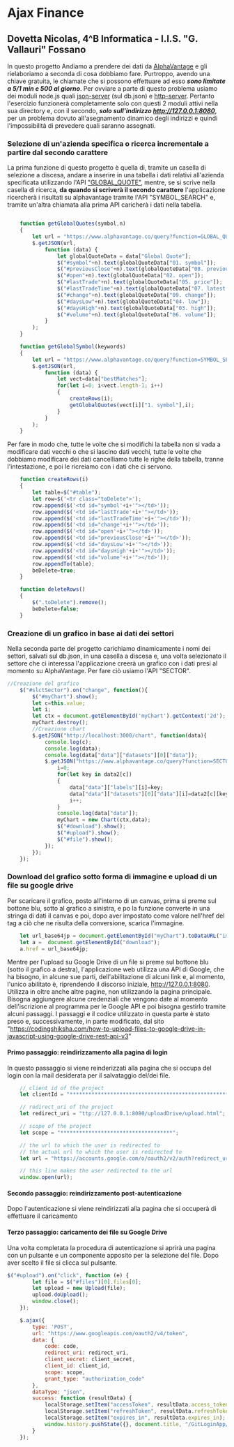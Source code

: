 # Ajax Finance
## Dovetta Nicolas, 4^B Informatica - I.I.S. "G. Vallauri" Fossano

In questo progetto Andiamo a prendere dei dati da [AlphaVantage](http://alphavantage.co) e gli rielaboriamo a seconda di cosa dobbiamo fare. Purtroppo, avendo una chiave gratuita, le chiamate che si possono effettuare ad esso __*sono limitate a 5/1 min e 500 al giorno*__. Per ovviare a parte di questo problema usiamo dei moduli node.js quali [json-server](https://www.npmjs.com/package/json-server) (sul db.json) e [http-server](https://www.npmjs.com/package/http-server). Pertanto l'esercizio funzionerà completamente solo con questi 2 moduli attivi nella sua directory e, con il secondo, **_solo sull'indirizzo http://127.0.0.1:8080_**, per un problema dovuto all'asegnamento dinamico degli indirizzi e quindi l'impossibilità di prevedere quali saranno assegnati.


### Selezione di un'azienda specifica o ricerca incrementale a partire dal secondo carattere

La prima funzione di questo progetto è quella di, tramite un casella di selezione a discesa, andare a inserire in una tabella i dati relativi all'azienda specificata utilizzando l'API ["GLOBAL_QUOTE"](https://www.alphavantage.co/documentation/), mentre, se si scrive nella casella di ricerca, **da quando si scriverà il secondo carattere** l'applicazione ricercherà i risultati su alphavantage tramite l'API "SYMBOL_SEARCH" e, tramite un'altra chiamata alla prima API caricherà i dati nella tabella.

```javascript

    function getGlobalQuotes(symbol,n)
    {
        let url = "https://www.alphavantage.co/query?function=GLOBAL_QUOTE&symbol=" + symbol + "&apikey=demo";
        $.getJSON(url,
            function (data) {
                let globalQuoteData = data["Global Quote"];
                $("#symbol"+n).text(globalQuoteData["01. symbol"]);
                $("#previousClose"+n).text(globalQuoteData["08. previous close"]);
                $("#open"+n).text(globalQuoteData["02. open"]);
                $("#lastTrade"+n).text(globalQuoteData["05. price"]);
                $("#lastTradeTime"+n).text(globalQuoteData["07. latest trading day"]);
                $("#change"+n).text(globalQuoteData["09. change"]);
                $("#daysLow"+n).text(globalQuoteData["04. low"]);
                $("#daysHigh"+n).text(globalQuoteData["03. high"]);
                $("#volume"+n).text(globalQuoteData["06. volume"]);
            }
        );
    }

    function getGlobalSymbol(keywords)
    {
        let url = "https://www.alphavantage.co/query?function=SYMBOL_SEARCH&keywords=" + keywords + "&apikey=demo";
        $.getJSON(url,
            function (data) {
                let vect=data["bestMatches"];
                for(let i=0; i<vect.length-1; i++)
                {
                    createRows(i);
                    getGlobalQuotes(vect[i]["1. symbol"],i);
                }
            }
        );
    }
```

Per fare in modo che, tutte le volte che si modifichi la tabella non si vada a modificare dati vecchi o che si lascino dati vecchi, tutte le volte che dobbiamo modificare dei dati cancelliamo tutte le righe della tabella, tranne l'intestazione, e poi le ricreiamo con i dati che ci servono.

```javascript
    function createRows(i)
    {
        let table=$("#table");
        let row=$('<tr class="toDelete">');
        row.append($('<td id="symbol'+i+'"></td>'));
        row.append($('<td id="lastTrade'+i+'"></td>'));
        row.append($('<td id="lastTradeTime'+i+'"></td>'));
        row.append($('<td id="change'+i+'"></td>'));
        row.append($('<td id="open'+i+'"></td>'));
        row.append($('<td id="previousClose'+i+'"></td>'));
        row.append($('<td id="daysLow'+i+'"></td>'));
        row.append($('<td id="daysHigh'+i+'"></td>'));
        row.append($('<td id="volume'+i+'"></td>'));
        row.appendTo(table);
        beDelete=true;
    }

    function deleteRows()
    {
        $(".toDelete").remove();
        beDelete=false;
    }
```


### Creazione di un grafico in base ai dati dei settori

Nella seconda parte del progetto carichiamo dinamicamente i nomi dei settori, salvati sul db.json, in una casella a discesa e, una volta selezionato il settore che ci interessa l'applicazione creerà un grafico con i dati presi al momento su AlphaVantage. Per fare ciò usiamo l'API "SECTOR".

```javascript
//Creazione del grafico
    $("#slctSector").on("change", function(){
        $("#myChart").show();
        let c=this.value;
        let i;
        let ctx = document.getElementById('myChart').getContext('2d');
        myChart.destroy();
        //Creazione chart
        $.getJSON("http://localhost:3000/chart", function(data){
            console.log(c);
            console.log(data);
            console.log(data["data"]["datasets"][0]["data"]);
            $.getJSON("https://www.alphavantage.co/query?function=SECTOR&apikey=demo",function(data2){
                i=0;
                for(let key in data2[c])
                {
                    data["data"]["labels"][i]=key;
                    data["data"]["datasets"][0]["data"][i]=data2[c][key].replace("%","");
                    i++;
                }
                console.log(data["data"]);
                myChart = new Chart(ctx,data);
                $("#download").show();
                $("#upload").show();
                $("#file").show();
            });
        });
    });
```


### Download del grafico sotto forma di immagine e upload di un file su google drive

Per scaricare il grafico, posto all'interno di un canvas, prima si preme sul bottone blu, sotto al grafico a sinistra, e po la funzione converte in una stringa di dati il canvas e poi, dopo aver impostato come valore nell'href del tag a ciò che ne risulta della conversione, scarica l'immagine.

```javascript
    let url_base64jp = document.getElementById("myChart").toDataURL("image/jpg");
    let a =  document.getElementById("download");
    a.href = url_base64jp;
```

Mentre per l'upload su Google Drive di un file si preme sul bottone blu (sotto il grafico a destra), l'applicazione web utilizza una API di Google, che ha bisogno, in alcune sue parti, dell'abilitazione di alcuni link e, al momento, l'unico abilitato è, riprendendo il discorso iniziale, http://127.0.0.1:8080. Utilizza in oltre anche altre pagine, non utilizzando la pagina principale. Bisogna aggiungere alcune credenziali che vengono date al momento dell'iscrizione al programma per le Google API e poi bisogna gestirlo tramite alcuni passaggi. I passaggi e il codice utilizzato in questa parte è stato preso e, successivamente, in parte modificato, dal sito "https://codingshiksha.com/how-to-upload-files-to-google-drive-in-javascript-using-google-drive-rest-api-v3"

#### Primo passaggio: reindirizzamento alla pagina di login
In questo passaggio si viene reinderizzati alla pagina che si occupa del login con la mail desiderata per il salvataggio del/dei file.

```javascript
    // client id of the project
    let clientId = "***************************************************************************";

    // redirect_uri of the project
    let redirect_uri = "ttp://127.0.0.1:8080/uploadDrive/upload.html";

    // scope of the project
    let scope = "************************************";

    // the url to which the user is redirected to
    // the actual url to which the user is redirected to
    let url = "https://accounts.google.com/o/oauth2/v2/auth?redirect_uri=" + redirect_uri + "&prompt=consent&response_type=code&client_id=" + clientId + "&scope=" + scope + "&access_type=offline";

    // this line makes the user redirected to the url
    window.open(url);
```

#### Secondo passaggio: reindirizzamento post-autenticazione
Dopo l'autenticazione si viene reindirizzati alla pagina che si occuperà di effettuare il caricamento

#### Terzo passaggio: caricamento dei file su Google Drive
Una volta completata la procedura di autenticazione si aprirà una pagina con un pulsante e un componente apposito per la selezione del file. Dopo aver scelto il file si clicca sul pulsante.

```javascript
$("#upload").on("click", function (e) {
        let file = $("#files")[0].files[0];
        let upload = new Upload(file);
        upload.doUpload();
        window.close();
    });

    $.ajax({
        type: 'POST',
        url: "https://www.googleapis.com/oauth2/v4/token",
        data: {
            code: code,
            redirect_uri: redirect_uri,
            client_secret: client_secret,
            client_id: client_id,
            scope: scope,
            grant_type: "authorization_code"
        },
        dataType: "json",
        success: function (resultData) {
            localStorage.setItem("accessToken", resultData.access_token);
            localStorage.setItem("refreshToken", resultData.refreshToken);
            localStorage.setItem("expires_in", resultData.expires_in);
            window.history.pushState({}, document.title, "/GitLoginApp/" + "upload.html");
        }
    });
```